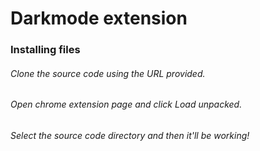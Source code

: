 # Darkmode extension



### Installing files


###### Clone the source code using the URL provided.
###### Open chrome extension page and click Load unpacked.
###### Select the source code directory and then it'll be working!
